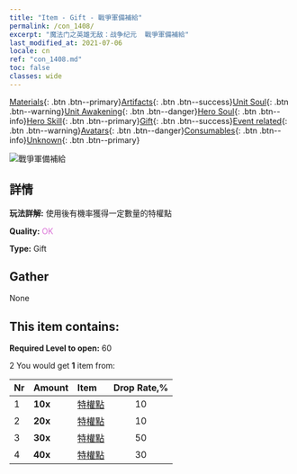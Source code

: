 ```yaml
---
title: "Item - Gift - 戰爭軍備補給"
permalink: /con_1408/
excerpt: "魔法门之英雄无敌：战争纪元  戰爭軍備補給"
last_modified_at: 2021-07-06
locale: cn
ref: "con_1408.md"
toc: false
classes: wide
---
```

 [Materials](/ItemsCN/){: .btn .btn--primary}[Artifacts](/ItemsCN/Artifacts/){: .btn .btn--success}[Unit Soul](/ItemsCN/UnitSoul/){: .btn .btn--warning}[Unit Awakening](/ItemsCN/UnitAwakening/){: .btn .btn--danger}[Hero Soul](/ItemsCN/HeroSoul/){: .btn .btn--info}[Hero Skill](/ItemsCN/HeroSkill/){: .btn .btn--primary}[Gift](/ItemsCN/Gift/){: .btn .btn--success}[Event related](/ItemsCN/Events/){: .btn .btn--warning}[Avatars](/ItemsCN/Avatars/){: .btn .btn--danger}[Consumables](/ItemsCN/Consumables/){: .btn .btn--info}[Unknown](/ItemsCN/Unknown/){: .btn .btn--primary}

 ![戰爭軍備補給](/images/t/i_907022.png)

## 詳情
 **玩法詳解:** 使用後有機率獲得一定數量的特權點

 **Quality:** <span style="color: #DA70D6">OK</span>

 **Type:** Gift

## Gather

  None

## This item contains:

 **Required Level to open:** 60

 2 You would get **1** item  from:

  | Nr | Amount |     Item    | Drop Rate,% |
  |:---|:-------|:------------|:---------:|
  | 1 |  **10x** | [特權點](/cn/Items/con_820/) | 10 | 
  | 2 |  **20x** | [特權點](/cn/Items/con_820/) | 10 | 
  | 3 |  **30x** | [特權點](/cn/Items/con_820/) | 50 | 
  | 4 |  **40x** | [特權點](/cn/Items/con_820/) | 30 | 
